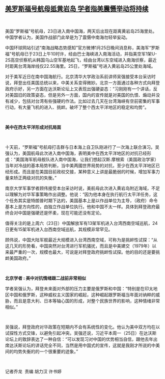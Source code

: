 <!--1611652860000-->
[美罗斯福号航母抵黄岩岛    学者指美震慑举动将持续](https://www.rfa.org/mandarin/yataibaodao/junshiwaijiao/ql-01262021042107.html)
------

<p><span style="font-weight: 400;"> </span></p><p><span style="font-weight: 400;">美国“罗斯福”号航母，23日进入南中国海，两天后出现在距离黄岩岛25海里处。中国学者认为，美国作战部门此举是为了震慑中南海勿轻举妄动。</span><span style="font-weight: 400;"> </span></p><p><span style="font-weight: 400;">中国环球网站引述“南海战略态势感知”官方微博1月25日晚间消息称，美海军“罗斯福”号航母已于23日上午10时许，经由巴士海峡进入南海活动，并指美空军1架U-2S高空侦察机从韩国乌山空军基地起飞，经由台湾以东空域进入南海侦察，最近时距离台湾海岸线仅22.55海里。25日，“罗斯福”号进入黄岩岛25公里处海域。</span><span style="font-weight: 400;"> </span></p><p><span style="font-weight: 400;">对于美军近日在南中国海航行。北京清华大学政治系前讲师吴强接受本台采访时说，拜登出任美国总统以来，中美关系变得微妙。北京一方面通过各种方式向拜登政府示好，另一方面在达沃斯论坛上又表现出强硬姿态：“习刚刚有一个讲话，反对美国旧的政策姿态，但是另外一方面，国内的宣传就是对美国的仇恨、煽动并没有减少，包括对台湾有些强硬的作法。比如过去几天在台湾海峡有空前密集的军事行动，有大量飞机的进入、挑衅。破坏了整个西太平洋地区的稳定和均势”。</span></p><p><span style="font-weight: 400;"> </span></p><p><b>美中在</b><b>西太平洋形成对</b><b>抗</b><b>局面</b></p><p><span style="font-weight: 400;"> </span></p><p><span style="font-weight: 400;">十天前，“罗斯福”号航母打击群与日本海上自卫队刚进行了一次海上联合演习。吴强认为，美国航母此次进入南中国海，表明美中在西太平洋地区的对抗已经形成：“美国海军航母舰队进入南中国海，让我们想起汉斯.摩根索（美国政治学家）当年对冷战的基本局势判断，当中美两</span><span style="font-weight: 400;">國</span><span style="font-weight: 400;">世界局势的对抗，至少在西太平洋地区已经形成。而且是在美国目前政权交接，某种意义上讲是最脆弱的时候，增加军事力量来矫正两级对抗的失衡。”</span><span style="font-weight: 400;"> </span></p><p><span style="font-weight: 400;">南京大学军事学者顾伟接受本台采访时说，美航母此次进入黄岩岛附近海域，不足以理解为对华军事策略作出调整。他说：“因为他本身在执行航行太平洋任务，这个任务其实是特朗普时期下达的，美国基本上是以作战单位为主导，（政府）命令基本上是方向性的，由独立作战单位执行。他和中国不太一样。具体到拜登政府最终会对中国是强硬还是怀柔，现在可能还没有定论。</span><span style="font-weight: 400;"> </span></p><p><span style="font-weight: 400;">值得关注的是上周六（23日）中国解放军有13架军机进入台湾西南空域巡航，24日更有15架军机进入台西南空域巡航，其规模非常罕见。</span><span style="font-weight: 400;"> </span></p><p><span style="font-weight: 400;">顾伟说，中国大陆军舰最近大规模进入台湾西南空域，可称为是挑衅性试探：“从这几天的形势看，中国突然对台湾进行军机骚扰，而且是中美建交（1979年）以来最严重的一次，规模也最大，可说是对拜登政府挑衅性试探。他的目的还是要挑衅美国政府。”</span></p><p><span style="font-weight: 400;"> </span></p><p><b>北京学者 : 美中对抗情绪跟二战前非常相似</b></p><p><b></b></p><p><span style="font-weight: 400;">学者吴强认为，拜登未来面对外部的压力主要是俄罗斯和中国：“特别是在印太地区中国和俄罗斯，这种威权主义国家的崛起，这种崛起跟罗斯福当年面对纳粹的威胁，而且是意大利、日本等轴心国的形成，对整个民族世界的影响，这种情绪非常相似。”</span></p><p><span style="font-weight: 400;"> </span></p><p><span style="font-weight: 400;">吴强说，拜登政府对华政策在短期内不会有系统性的变化。他认为美中双方均在以试探性方式交锋，以避免引起冲突。吴强还说，习近平本周一（25日）在达沃斯论坛上的致辞表达了一种自信：“可以发现习对中国的优势相当自信，跟他去年出席达沃斯论坛的讲话完全不同，当然是用中国式的宣传，这就是我刚才所说的中美间的均势失衡的的一个很重要的迹象。”</span></p><p><span style="font-weight: 400;"> </span></p><p><span style="font-weight: 400;">记者乔龙  责编 </span><span style="font-weight: 400;">胡力汉 许书婷</span></p><p></p><p> </p><p> </p><p> </p><p> </p><p><span style="font-weight: 400;"> </span></p><p> </p><p> </p><p> </p>

